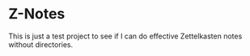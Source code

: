 # Z-Notes

This is just a test project to see if I can do effective Zettelkasten notes without directories.
